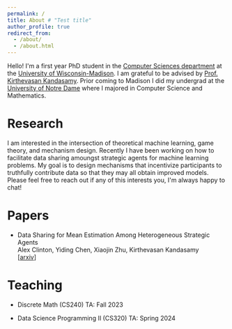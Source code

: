 ```yaml
---
permalink: /
title: About # "Test title"
author_profile: true
redirect_from: 
  - /about/
  - /about.html
---
```


Hello! I'm a first year PhD student in the [Computer Sciences department]((https://www.cs.wisc.edu)) at the [University of Wisconsin-Madison](https://www.wisc.edu). I am grateful to be advised by [Prof. Kirthevasan Kandasamy](https://pages.cs.wisc.edu/~kandasamy/index.html). Prior coming to Madison I did my undergrad at the [University of Notre Dame](https://www.nd.edu) where I majored in Computer Science and Mathematics. 

Research
======
I am interested in the intersection of theoretical machine learning, game theory, and mechanism design. Recently I have been working on how to facilitate data sharing amoungst strategic agents for machine learning problems. My goal is to design mechanisms that incentivize participants to truthfully contribute data so that they may all obtain improved models. Please feel free to reach out if any of this interests you, I'm always happy to chat!

Papers
======

- Data Sharing for Mean Estimation Among Heterogeneous Strategic Agents  
  Alex Clinton, Yiding Chen, Xiaojin Zhu, Kirthevasan Kandasamy  
  [[arxiv](https://arxiv.org/abs/2407.15881)]

Teaching
======

- Discrete Math (CS240) TA: Fall 2023

- Data Science Programming II (CS320) TA: Spring 2024
